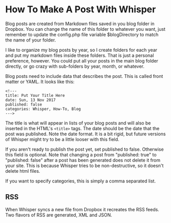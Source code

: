 <!---
title: How To Make A Post With Whisper
date: Sat, 07 Jan 2018 12:00:00 MST
published: true
categories: Whisper, How-To, Blog
--->

# How To Make A Post With Whisper

Blog posts are created from Markdown files saved in you blog folder in Dropbox. You can change the name of this folder to whatever you want, just remember to update the config.php file variable $blogDirectory to match the name of your folder.

I like to organize my blog posts by year, so I create folders for each year and put my markdown files inside these folders. That is just a personal preference, however. You could put all your posts in the main blog folder directly, or go crazy with sub-folders by year, month, or whatever.

Blog posts need to include data that describes the post. This is called front matter or YAML. It looks like this:

	<!---
	title: Put Your Title Here  
	date: Sun, 13 Nov 2017  
	published: false  
	categories: Whisper, How-To, Blog  
	--->

The title is what will appear in lists of your blog posts and will also be inserted in the HTML's `<title>` tags. The date should be the date that the post was published. Note the date format. It is a bit rigid, but future versions of Whisper might try to be a little looser with this field.

If you aren't ready to publish the post yet, set published to false. Otherwise this field is optional. Note that changing a post from "published: true" to "published: false" after a post has been generated does not delete it from your site. This is because Whisper tries to be non-destructive, so it doesn't delete html files.

If you want to specify categories, this is simply a comma separated list. 

## RSS
When Whisper syncs a new file from Dropbox it recreates the RSS feeds. Two flavors of RSS are generated, XML and JSON. 